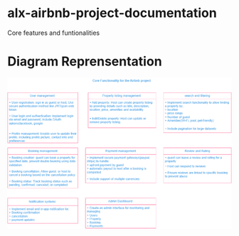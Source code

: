 # alx-airbnb-project-documentation

Core features and funtionalities

# Diagram Reprensentation
![alt text](image.png)